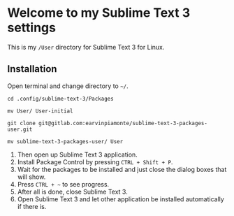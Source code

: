 # Welcome to my Sublime Text 3 settings

This is my `/User` directory for Sublime Text 3 for Linux.

## Installation
Open terminal and change directory to `~/`.
```
cd .config/sublime-text-3/Packages
```
```
mv User/ User-initial
```
```
git clone git@gitlab.com:earvinpiamonte/sublime-text-3-packages-user.git
```
```
mv sublime-text-3-packages-user/ User
```
1. Then open up Sublime Text 3 application.
2. Install Package Control by pressing `CTRL + Shift + P`.
3. Wait for the packages to be installed and just close the dialog boxes that will show.
4. Press `CTRL + ~` to see progress.
5. After all is done, close Sublime Text 3.
6. Open Sublime Text 3 and let other application be installed automatically if there is.